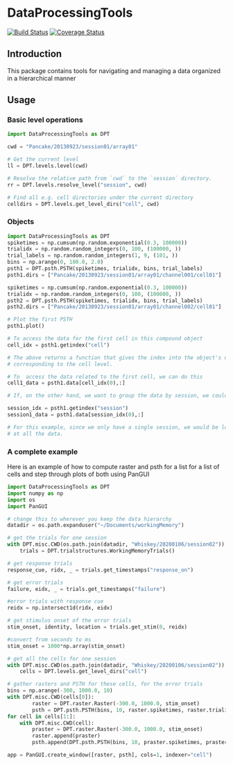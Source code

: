 # DataProcessingTools

[![Build Status](https://travis-ci.com/grero/DataProcessingTools.svg?branch=master)](https://travis-ci.com/grero/DataProcessingTools)
[![Coverage Status](https://coveralls.io/repos/github/grero/DataProcessingTools/badge.svg?branch=master)](https://coveralls.io/github/grero/DataProcessingTools?branch=master)

## Introduction
This package contains tools for navigating and managing a data organized in a hierarchical manner

## Usage

### Basic level operations
```python
import DataProcessingTools as DPT

cwd = "Pancake/20130923/session01/array01"

# Get the current level
ll = DPT.levels.level(cwd)

# Resolve the relative path from `cwd` to the `session` directory.
rr = DPT.levels.resolve_level("session", cwd)

# Find all e.g. cell directories under the current directory
celldirs = DPT.levels.get_level_dirs("cell", cwd)
```

### Objects
```python
import DataProcessingTools as DPT
spiketimes = np.cumsum(np.random.exponential(0.3, 100000))
trialidx = np.random.random_integers(0, 100, (100000, ))
trial_labels = np.random.random_integers(1, 9, (101, ))
bins = np.arange(0, 100.0, 2.0)
psth1 = DPT.psth.PSTH(spiketimes, trialidx, bins, trial_labels)
psth1.dirs = ["Pancake/20130923/session01/array01/channel001/cell01"]

spiketimes = np.cumsum(np.random.exponential(0.3, 100000))
trialidx = np.random.random_integers(0, 100, (100000, ))
psth2 = DPT.psth.PSTH(spiketimes, trialidx, bins, trial_labels)
psth2.dirs = ["Pancake/20130923/session01/array01/channel002/cell01"]

# Plot the first PSTH
psth1.plot()

# To access the data for the first cell in this compound object
cell_idx = psth1.getindex("cell")

# The above returns a function that gives the index into the object's data
# corresponding to the cell level.

# To  access the data related to the first cell, we can do this
cell1_data = psth1.data[cell_idx(0),:]

# If, on the other hand, we want to group the data by session, we could do

session_idx = psth1.getindex("session")
session1_data = psth1.data[session_idx(0),:]

# For this example, since we only have a single session, we would be looking
# at all the data.
```
### A complete example
Here is an example of how to compute raster and psth for a list for a list of
cells and step through plots of both using PanGUI

```python
import DataProcessingTools as DPT
import numpy as np
import os
import PanGUI

# change this to wherever you keep the data hierarchy
datadir = os.path.expanduser("~/Documents/workingMemory")

# get the trials for one session
with DPT.misc.CWD(os.path.join(datadir, "Whiskey/20200106/session02")):
    trials = DPT.trialstructures.WorkingMemoryTrials()

# get response trials
response_cue, ridx, _ = trials.get_timestamps("response_on")

# get error trials
failure, eidx, _ = trials.get_timestamps("failure")

#error trials with response cue
reidx = np.intersect1d(ridx, eidx)

# get stimulus onset of the error trials
stim_onset, identity, location = trials.get_stim(0, reidx)

#convert from seconds to ms
stim_onset = 1000*np.array(stim_onset)

# get all the cells for one session
with DPT.misc.CWD(os.path.join(datadir, "Whiskey/20200106/session02")):
    cells = DPT.levels.get_level_dirs("cell")

# gather rasters and PSTH for these cells, for the error trials
bins = np.arange(-300, 1000.0, 10)
with DPT.misc.CWD(cells[0]):
        raster = DPT.raster.Raster(-300.0, 1000.0, stim_onset)
        psth = DPT.psth.PSTH(bins, 10, raster.spiketimes, raster.trialidx, location)
for cell in cells[1:]:
    with DPT.misc.CWD(cell):
        praster = DPT.raster.Raster(-300.0, 1000.0, stim_onset)
        raster.append(praster)
        psth.append(DPT.psth.PSTH(bins, 10, praster.spiketimes, praster.trialidx, location))

app = PanGUI.create_window([raster, psth], cols=1, indexer="cell")
```
